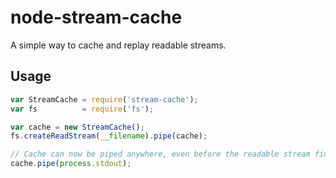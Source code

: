 # node-stream-cache

A simple way to cache and replay readable streams.

## Usage

```js
var StreamCache = require('stream-cache');
var fs          = require('fs');

var cache = new StreamCache();
fs.createReadStream(__filename).pipe(cache);

// Cache can now be piped anywhere, even before the readable stream finishes.
cache.pipe(process.stdout);
```
